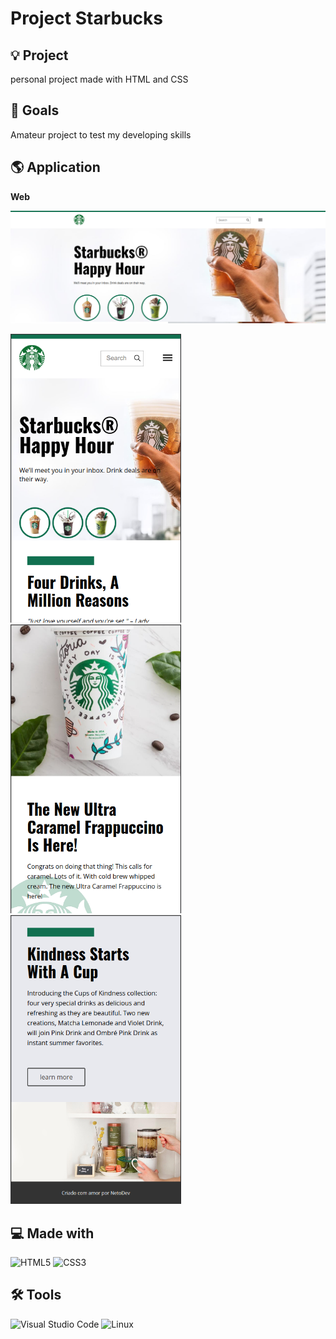 # Project Starbucks

## 💡 Project
personal project made with HTML and CSS

## 🎯 Goals
Amateur project to test my developing skills

## 🌎 Application

**Web**

<img src=".github/project1.png" width="908" height="auto">
<p float="left">
<img src=".github/mobile2.png" width="273" height="auto">
<img src=".github/mobile3.png" width="273" height="auto">
<img src=".github/mobile1.png" width="273" height="auto">
</p>

## 💻 Made with
![HTML5](https://img.shields.io/badge/html5-%23E34F26.svg?style=for-the-badge&logo=html5&logoColor=white)
![CSS3](https://img.shields.io/badge/css3-%231572B6.svg?style=for-the-badge&logo=css3&logoColor=white)

## 🛠️ Tools
![Visual Studio Code](https://img.shields.io/badge/Visual%20Studio%20Code-0078d7.svg?style=for-the-badge&logo=visual-studio-code&logoColor=white)
![Linux](https://img.shields.io/badge/Linux-FCC624?style=for-the-badge&logo=linux&logoColor=black)




